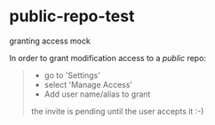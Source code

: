 # public-repo-test
granting access mock

In order to grant modification access to a _public_ repo:
> - go to 'Settings'
> - select 'Manage Access'
> - Add user name/alias to grant 
> 
> the invite is pending until the user accepts it :-)

